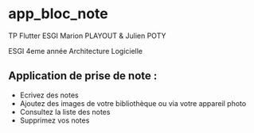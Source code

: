 # app_bloc_note

TP Flutter ESGI Marion PLAYOUT & Julien POTY

ESGI 4eme année Architecture Logicielle

## Application de prise de note :

* Ecrivez des notes
* Ajoutez des images de votre bibliothèque ou via votre appareil photo
* Consultez la liste des notes
* Supprimez vos notes

